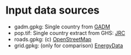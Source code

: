 # Input data sources
- gadm.gpkg: Single country from [GADM](https://gadm.org/data.html)
- pop.tif: Single country extract from GHS: [JRC](https://ghsl.jrc.ec.europa.eu/)
- roads.gpkg: (c) [OpenStreetMap](https://www.openstreetmap.org/)
- grid.gpkg: (only for comparison) [EnergyData](https://energydata.info/)
